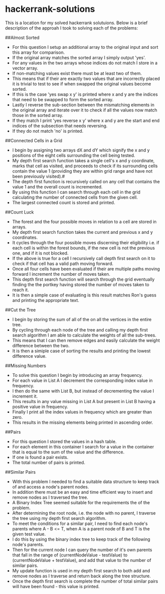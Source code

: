 # hackerrank-solutions
This is a location for my solved hackerrank solutuions.
Below is a brief description of the approah I took to solving each of the problems:

##Almost Sorted
- For this question I setup an additional array to the original input and sort this array for comparison.
- If the original array matches the sorted array I simply output 'yes'.
- For any values in the two arrays whose indices do not match I store in a vector array.
- If non-matching values exist there must be at least two of them.
- This means that if their are exactly two values that are incorrectly placed it is trivial to test to see if when swapped the original values become sorted.
- If this is the case 'yes swap x y' is printed where x and y are the indices that need to be swapped to form the sorted array.
- Lastly I reverse the sub-section between the mismatching elements in the original array and iterate over it to check if all the values now match those in the sorted array.
- If they match I print 'yes reverse x y' where x and y are the start and end indices of the subsection that needs reversing.
- If they do not match 'no' is printed.


##Connected Cells in a Grid
- I begin by assigning two arrays dX and dY which signify the x and y positions of the eight cells surrounding the cell being tested.
- My depth first search function takes a single cell's x and y coordinate, marks that cell as visited, and proceeds to check if its surrounding cells contain the value 1 (providing they are within grid range and have not been previously visited).#
- The depth first function is recursively called on any cell that contains the value 1 and the overall count is incremented.
- By using this function I can search through each cell in the grid calculating the number of connected cells from the given cell.
- The largest connected count is stored and printed.


##Count Luck
- The forest and the four possible moves in relation to a cell are stored in arrays.
- My depth first search function takes the current and previous x and y coordinates.
- It cycles through the four possible moves discerning their eligibility i.e. if each cell is within the forest bounds, if the new cell is not the previous one, and if it is not blocked.
- If the above is true for a cell I recursively call depth first search on it to check if that cell has a valid path moving forward.
- Once all four cells have been evaluated if their are multiple paths moving forward I increment the number of moves taken.
- This depth first search function will search through the grid eventually finding the the portkey having stored the number of moves taken to reach it.
- It is then a simple case of evaluating is this result matches Ron's guess and printing the appropriate text.


##Cut the Tree
- I begin by storing the sum of all of the on all the vertices in the entire tree.
- By cycling through each node of the tree and calling my depth first search algorithm I am able to calculate the weights of all the sub-trees.
- This means that I can then remove edges and easily calculate the weight difference between the two.
- It is then a simiple case of sorting the results and printing the lowest difference value.


##Missing Numbers
- To solve this question I begin by introducing an array frequency.
- For each value in List A I decrement the corresponding index value in frequency.
- I then do the same with List B, but instead of decrementing the value I increment it.
- This results in any value missing in List A but present in List B having a positive value in frequency.
- Finally I print all the index values in frequency which are greater than zero.
- This results in the missing elements being printed in ascending order.


##Pairs
- For this question I stored the values in a hash table.
- For each element in this container I search for a value in the container that is equal to the sum of the value and the difference.
- If one is found a pair exists.
- The total number of pairs is printed.


##Similar Pairs
- With this problem I needed to find a suitable data structure to keep track of and access a node's parent nodes.
- In addition there must be an easy and time efficient way to insert and remove nodes as I traversed the tree.
- A Binary Index Tree seemed suitable for the requirements the of the problem.
- After determining the root node, i.e. the node with no parent, I traverse the tree using my depth first search algorithm.
- To meet the conditions for a similar pair, I need to find each node's parents where A - B <= T, when A is a parent node of B and T is the given test value.
- I do this by using the binary index tree to keep track of the following node's parents.
- Then for the current node I can query the number of it's own parents that fall in the range of (currentNodeValue - testValue) to (currentNodeValue + testValue), and add that value to the number of similar pairs.
- My update function is used in my depth first search to both add and remove nodes as I traverse and return back along the tree structure.
- Once the depth first search is complete the number of total similar pairs will have been found - this value is printed.
